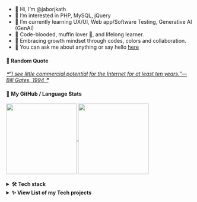 - 👋 Hi, I’m @jaborjkath
- 👀 I’m interested in PHP, MySQL, jQuery
- 🌱 I’m currently learning UX/UI, Web app/Software Testing, Generative AI (GenAI)
- 🍊 Code-blooded, muffin lover 🧁, and lifelong learner.
- 💞️ Embracing growth mindset through codes, colors and collaboration.
- 💬 You can ask me about anything or say hello [here](https://github.com/jaborjkath/jaborjkath/issues)

#### 📑 Random Quote
<a href="https://github.com/marketplace/actions/quote-readme">
<!--STARTS_HERE_QUOTE_README-->
<i>❝“I see little commercial potential for the Internet for at least ten years.”— Bill Gates, 1994   ❞</i>
<!--ENDS_HERE_QUOTE_README-->
</a>

#### 🚀 My GitHub / Language Stats
<a href="https://github.com/jaborjkath/github-readme-stats">
  <img height=190 align="center" src="https://github-readme-stats.vercel.app/api?username=jaborjkath&include_all_commits=true&show=prs_merged_percentage&show_icons=true&rank_icon=github&hide=stars&theme=catppuccin_latte" />
</a>
<a href="https://github.com/jaborjkath/convoychat">
  <img height=190 align="center" src="https://github-readme-stats.vercel.app/api/top-langs?username=jaborjkath&layout=compact&langs_count=12&include_all_commits=true&theme=ambient_gradient" />
<br></a>

<br>
<details>
   <summary><b>🛠️ Tech stack</b></summary>
  <p style="visibility: hidden">

| 📂 **Group** | 💻 **Technologies** |
| - | - | 
| **Core** | [![HTML](https://img.shields.io/static/v1?label=&message=HTML&color=F16529&logo=html5&logoColor=FFFFFF)](https://www.w3schools.com/html/) [![PHP](https://img.shields.io/static/v1?label=&message=PHP&color=777BB3&logo=php&logoColor=FFFFFF)](https://www.php.net) [![BOOTSTRAP](https://img.shields.io/static/v1?label=&message=Bootstrap&color=553C7B&logo=bootstrap&logoColor=FFFFFF)](https://getbootstrap.com/) [![MYSQL](https://img.shields.io/static/v1?label=&message=MySQL&color=00758f&logo=mysql&logoColor=FFFFFF)](https://www.mysql.com/) [![JavaScript](https://img.shields.io/static/v1?label=&message=JavaScript&color=F0DB4F&logo=javascript&logoColor=FFFFFF)](https://www.w3schools.com/js/default.asp) [![jQuery](https://img.shields.io/static/v1?label=&message=jQuery&color=0868AC&logo=jquery&logoColor=FFFFFF)](https://jquery.com/) [![OOP](https://img.shields.io/static/v1?label=&message=OOP&color=04aa6d&logo=oop&logoColor=FFFFFF)](https://www.w3schools.com/php/php_oop_what_is.asp) | 
| **DevOps** | [![JIRA](https://img.shields.io/static/v1?label=&message=Jira&color=1167de&logo=jira&logoColor=FFFFFF)](https://www.atlassian.com/software/jira) [![BITBUCKET](https://img.shields.io/static/v1?label=&message=Bitbucket&color=2580f7&logo=bitbucket&logoColor=FFFFFF)](https://bitbucket.org/) [![SLACK](https://img.shields.io/static/v1?label=&message=Slack&color=e4ae33&logo=slack&logoColor=FFFFFF)](https://slack.com/) [![GIT](https://img.shields.io/static/v1?label=&message=Git&color=e84d2f&logo=git&logoColor=FFFFFF)](https://git-scm.com/) [![GITLAB](https://img.shields.io/static/v1?label=&message=GitLab&color=f46a25&logo=gitlab&logoColor=FFFFFF)](https://about.gitlab.com/) [![GITHUB](https://img.shields.io/static/v1?label=&message=GitHub&color=000000&logo=github&logoColor=FFFFFF)](https://github.com/) | 
| **RDBMS** | [![MYSQL](https://img.shields.io/static/v1?label=&message=MySQL&color=00758f&logo=mysql&logoColor=FFFFFF)](https://www.mysql.com/) [![SQLYOG](https://img.shields.io/static/v1?label=&message=SQLyog&color=5a94e4&logo=sqlyog&logoColor=FFFFFF)](https://sqlyog.en.softonic.com/download) |
| **Framework** | [![ZEND](https://img.shields.io/static/v1?label=&message=Zend%20Framework&color=68b604&logo=zend&logoColor=FFFFFF)](http://www.phpprogram.net/frameworks-in-php/zend-framework/) [![SEAGULL](https://img.shields.io/static/v1?label=&message=Seagull%20Framework&color=5a94e4&logo=seagull-php-framework&logoColor=FFFFFF)](http://www.phpprogram.net/frameworks-in-php/seagull-php-framework/) | 
| **IDE** | [![EASYECLIPSE](https://img.shields.io/static/v1?label=&message=EasyEclipse%20for%20PHP&color=8f96c2&logo=eclipse&logoColor=FFFFFF)](https://easyeclipse.org/site-1.0.2/distributions/php.html) [![DEV-C++](https://img.shields.io/static/v1?label=&message=Dev-C%2B%2B&color=0d6dce&logo=dev-c%2B%2B&logoColor=FFFFFF)](https://www.bloodshed.net/)  | 
| **Editors** | [![VSCODE](https://img.shields.io/static/v1?label=&message=Visual%20Studio%20Code&color=0873b3&logo=visualstudiocode&logoColor=FFFFFF)](https://code.visualstudio.com/) [![SOURCETREE](https://img.shields.io/static/v1?label=&message=Sourcetree&color=2a86fe&logo=sourcetree&logoColor=FFFFFF)](https://www.sourcetreeapp.com/) [![NOTEPAD++](https://img.shields.io/static/v1?label=&message=Notepad%2B%2B&color=78d487&logo=notepad%2B%2B&logoColor=FFFFFF)](https://notepad-plus-plus.org/) [![GITKRAKEN](https://img.shields.io/static/v1?label=&message=GitKraken&color=137f76&logo=gitkraken&logoColor=FFFFFF)](https://www.gitkraken.com/)|
| **Software Testing** | [![MANUALTESTING](https://img.shields.io/static/v1?label=&message=Manual%20Testing&color=f29111&logo=manualtesting&logoColor=FFFFFF)](https://www.geeksforgeeks.org/software-testing-manual-testing/) [![SELENIUMIDE](https://img.shields.io/static/v1?label=&message=Selenium%20IDE&color=19468d&logo=selenium&logoColor=FFFFFF)](https://www.selenium.dev/selenium-ide/docs/en/introduction/getting-started) | 
| **CMS** | [![MEDIAWIKI](https://img.shields.io/static/v1?label=&message=MediaWiki&color=fd684d&logo=mediawiki&logoColor=FFFFFF)](https://www.mediawiki.org/wiki/MediaWiki) [![WORDPRESS](https://img.shields.io/static/v1?label=&message=WordPress&color=1e8cbe&logo=wordpress&logoColor=FFFFFF)](https://wordpress.com/) [![JOOMLA!](https://img.shields.io/static/v1?label=&message=Joomla!&color=eda442&logo=joomla&logoColor=FFFFFF)](https://www.joomla.org/) | 
| **CRM** | [![VTIGER](https://img.shields.io/static/v1?label=&message=vTiger&color=1262da&logo=vtiger&logoColor=FFFFFF)](https://www.vtiger.com/) | 
| **Typesetting** | [![LATEX](https://img.shields.io/static/v1?label=&message=LaTeX&color=008080&logo=latex&logoColor=FFFFFF)](https://www.latex-project.org/) [![OVERLEAF](https://img.shields.io/static/v1?label=&message=Overleaf&color=449d45&logo=overleaf&logoColor=FFFFFF)](https://www.overleaf.com/)| 
| **Graphic Design** | [![Canva](https://img.shields.io/static/v1?label=&message=Canva&color=016FB6&logo=canva&logoColor=FFFFFF)](https://www.canva.com/join/maternal-grained-gadgets) |
| **UX/UI Design** | [![Figma](https://img.shields.io/static/v1?label=&message=Figma&color=ff7262&logo=figma&logoColor=FFFFFF)](https://www.figma.com/) |
| **Blog, Microblog** | [![WORDPRESS](https://img.shields.io/static/v1?label=&message=WordPress&color=1e8cbe&logo=wordpress&logoColor=FFFFFF)](https://wordpress.com/) [![GOODREADS](https://img.shields.io/static/v1?label=&message=Goodreads&color=ffc0af&logo=goodreads&logoColor=FFFFFF)](https://www.goodreads.com/) [![INSTAGRAM](https://img.shields.io/static/v1?label=&message=Instagram&color=7754c9&logo=instagram&logoColor=FFFFFF)](https://instagram.com/) [![FACEBOOK](https://img.shields.io/static/v1?label=&message=Facebook&color=0866ff&logo=facebook&logoColor=FFFFFF)](https://www.facebook.com/)|
| **Productivity** | [![NOTION](https://img.shields.io/static/v1?label=&message=Notion&color=000000&logo=notion&logoColor=FFFFFF)](https://www.notion.so/) [![GOOGLECALENDAR](https://img.shields.io/static/v1?label=&message=Google%20Calendar&color=fbbc04&logo=googlecalendar&logoColor=FFFFFF)](https://calendar.google.com/) [![SLACK](https://img.shields.io/static/v1?label=&message=Slack&color=df1c59&logo=slack&logoColor=FFFFFF)](https://slack.com/)|
| **Learning** | [![SKILLSHARE](https://img.shields.io/static/v1?label=&message=SkillShare&color=000000&logo=skillshare&logoColor=FFFFFF)](https://skl.sh/3KrgcrL)|
| **Misc** | [![GITBASH](https://img.shields.io/static/v1?label=&message=Git%20Bash&color=0866ff&logo=gitbash&logoColor=FFFFFF)](https://www.atlassian.com/git/tutorials/git-bash) [![Gen AI](https://img.shields.io/static/v1?label=&message=Gen%20AI&color=74AA9C&logo=genai&logoColor=FFFFFF)](https://coursera.org/share/05d9dcafa5c7ca67a9a4b2d47b07ecbd) |

To view a list of my projects using some of these technologies, you can check **[➡️ Full Tech Stack](https://github.com/jaborjkath/jaborjkath/blob/main/TECH-STACK.md)**
</p>
   <br>
</details>


<!---
jaborjkath/jaborjkath is a ✨ special ✨ repository because its `README.md` (this file) appears on your GitHub profile.
You can click the Preview link to take a look at your changes.
--->

<details>
   <summary><b>✨ View List of my Tech projects</b></summary>
  <p>

<!-- START OF PROFILE STACK, DO NOT REMOVE -->
| 💻 **Technology** | 🚀 **Projects** |
| - | - |
| [![HTML](https://img.shields.io/static/v1?label=&message=HTML&color=F16529&logo=html5&logoColor=FFFFFF)](https://www.w3schools.com/html/) | [![timeclock-namesearch](https://img.shields.io/static/v1?label=&message=timeclock-namesearch&color=000605&logo=github&logoColor=FFFFFF&labelColor=000605)](https://github.com/jaborjkath/timeclock-namesearch) [![webportfolio](https://img.shields.io/static/v1?label=&message=webportfolio&color=000605&logo=github&logoColor=FFFFFF&labelColor=000605)](https://github.com/jaborjkath/webportfolio) |
| [![PHP](https://img.shields.io/static/v1?label=&message=PHP&color=777BB3&logo=php&logoColor=FFFFFF)](https://www.php.net/) | [![timeclock](https://img.shields.io/static/v1?label=&message=timeclock&color=000605&logo=github&logoColor=FFFFFF&labelColor=000605)](https://github.com/jaborjkath/timeclock) [![timeclock-namesearch](https://img.shields.io/static/v1?label=&message=timeclock-namesearch&color=000605&logo=github&logoColor=FFFFFF&labelColor=000605)](https://github.com/jaborjkath/timeclock-namesearch) |
| [![JavaScript](https://img.shields.io/static/v1?label=&message=JavaScript&color=F0DB4F&logo=javascript&logoColor=FFFFFF)](https://www.w3schools.com/js/default.asp) | [![hello-open-source](https://img.shields.io/static/v1?label=&message=hello-open-source&color=000605&logo=github&logoColor=FFFFFF&labelColor=000605)](https://github.com/jaborjkath/hello-open-source) [![nextjs-boilerplate](https://img.shields.io/static/v1?label=&message=nextjs-boilerplate&color=000605&logo=github&logoColor=FFFFFF&labelColor=000605)](https://github.com/jaborjkath/nextjs-boilerplate) [![timeclock](https://img.shields.io/static/v1?label=&message=timeclock&color=000605&logo=github&logoColor=FFFFFF&labelColor=000605)](https://github.com/jaborjkath/timeclock) [![timeclock-namesearch](https://img.shields.io/static/v1?label=&message=timeclock-namesearch&color=000605&logo=github&logoColor=FFFFFF&labelColor=000605)](https://github.com/jaborjkath/timeclock-namesearch) |
| [![jQuery](https://img.shields.io/static/v1?label=&message=jQuery&color=0868AC&logo=jquery&logoColor=FFFFFF)](https://jquery.com/) | [![timeclock-namesearch](https://img.shields.io/static/v1?label=&message=timeclock-namesearch&color=000605&logo=github&logoColor=FFFFFF&labelColor=000605)](https://github.com/jaborjkath/timeclock-namesearch) [![timeclock](https://img.shields.io/static/v1?label=&message=timeclock&color=000605&logo=github&logoColor=FFFFFF&labelColor=000605)](https://github.com/jaborjkath/timeclock) |
| [![Java](https://img.shields.io/static/v1?label=&message=Java&color=5382a1&logo=java&logoColor=FFFFFF)](https://www.java.com/) | [![seleniumproj](https://img.shields.io/static/v1?label=&message=seleniumproj&color=000605&logo=github&logoColor=FFFFFF&labelColor=000605)](https://github.com/jaborjkath/seleniumproj) |
| [![Gen AI](https://img.shields.io/static/v1?label=&message=Gen%20AI&color=74AA9C&logo=genai&logoColor=FFFFFF)](https://coursera.org/share/05d9dcafa5c7ca67a9a4b2d47b07ecbd) | [![eclinic-scheduler](https://img.shields.io/static/v1?label=&message=eclinic-scheduler&color=000605&logo=github&logoColor=FFFFFF&labelColor=000605)](https://github.com/jaborjkath/eclinic-scheduler) |
| [![Figma](https://img.shields.io/static/v1?label=&message=Figma&color=ff7262&logo=figma&logoColor=FFFFFF)](https://www.figma.com/) | [![little-lemon-app](https://img.shields.io/static/v1?label=&message=little-lemon-app&color=000605&logo=github&logoColor=FFFFFF&labelColor=000605)](https://github.com/jaborjkath/little-lemon-app) |
| [![Canva](https://img.shields.io/static/v1?label=&message=Canva&color=016FB6&logo=canva&logoColor=FFFFFF)](https://www.canva.com/) | [![canva-digiprod-set](https://img.shields.io/static/v1?label=&message=canva-digiprod-set&color=000605&logo=github&logoColor=FFFFFF&labelColor=000605)](https://github.com/jaborjkath/canva-digiprod-set) |
<!-- END OF PROFILE STACK, DO NOT REMOVE -->

</p>
   <br>
</details>